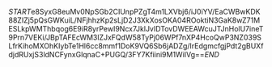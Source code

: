 $START$e8SyxG8euMv0NpSGb2CIUnpPZgT4m1LXVbj6/iJ0iYV/EaCWBwKDK88ZIZj5pQsGWKuiL/NFjhhzKp2sLjD2J3XkXosOKA04ROoktiN3GaK8wZ71MESLkpWMThbqog6E9iR8yrPewI9Ncx7JklJvIDTovDWEEAWcuJTJnHolU7ineT9Prn7VEKi/JBpTAFEcWM3lZJxFQdW58TyPj06WPf7nXP4HcoQwP3NZ039SLfrKihoMXOhKIybTe1Hl6cc8mmf1DoK9VQ6Sb6jADZg/IrEdgmcfgjPdt2gBUXfdjdRUxjS3ldNCFynxGlqnaC+PUGQ/3FY7Kfiini9M1WiIVg==$END$